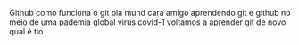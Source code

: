 Github
 como funciona o git
ola mund
cara amigo aprendendo git e github no meio de uma pademia global virus covid-1
voltamos a aprender git de novo
qual é tio
